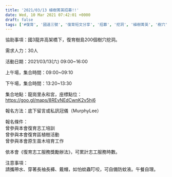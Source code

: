 ```yaml
---
title: '2021/03/13 植樹菁英招募!!'
date: Wed, 10 Mar 2021 07:42:01 +0000
draft: false
tags: ['#復育', '國道三號', '復育短文分享', '招募', '挖洞', '植樹菁英', '樹穴', '沙鹿交流道復育樹島', '活動訊息及短文', '龍井高架橋']
---
```


協助事項：國3龍井高架橋下，復育樹島200個樹穴挖洞。

需求人力：30人

活動日期：2021/03/13(六) 09:00~16:00

上午場，集合時間：09:00~09:10

下午場，集合時間：13:20~13:30

集合地點：龍崗里永和宮，座標點位：https://goo.gl/maps/8REvNEdCwnK2v5hj6

報名方法：底下留言或私訊冠儀（MurphyLee）

報名條件：  
曾參與本會復育志工培訓  
曾參與本會復育區植樹活動  
曾參與本會原生苗木培育工作

依本會《復育志工服務獎勵辦法》，可累計志工服務時數。

注意事項：  
請攜帶水、穿著長袖長褲、戴帽，如怕蚊蟲叮咬，可自備防蚊液。午餐自理。